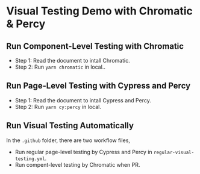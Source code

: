 # Visual Testing Demo with Chromatic & Percy

## Run Component-Level Testing with Chromatic

- Step 1: Read the document to intall Chromatic.
- Step 2: Run `yarn chromatic` in local..

## Run Page-Level Testing with Cypress and Percy

- Step 1: Read the document to intall Cypress and Percy.
- Step 2: Run `yarn cy:percy` in local.

## Run Visual Testing Automatically

In the `.github` folder, there are two workflow files,

- Run regular page-level testing by Cypress and Percy in `regular-visual-testing.yml`.
- Run compent-level testing by Chromatic when PR.

